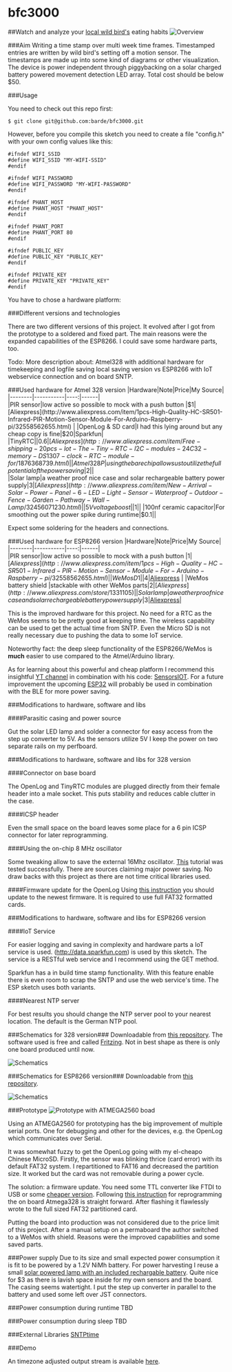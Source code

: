 # bfc3000
##Watch and analyze your [local wild bird's](https://upload.wikimedia.org/wikipedia/commons/8/86/Eurasian_blue_tit_Lancashire.jpg) eating habits
![Overview](https://github.com/barde/bfc3000/raw/master/overview.png)

###Aim 
Writing a time stamp over multi week time frames. Timestamped entries are written by wild bird's setting off a motion
sensor. The timestamps are made up into some kind of diagrams or other visualization.
The device is power independent through piggybacking on a solar charged battery powered movement detection LED array.
Total cost should be below $50.

###Usage

You need to check out this repo first:

```
$ git clone git@github.com:barde/bfc3000.git
```

However, before you compile this sketch you need to create a file 
"config.h" with your own config values like this: 

```
#ifndef WIFI_SSID
#define WIFI_SSID "MY-WIFI-SSID"
#endif

#ifndef WIFI_PASSWORD
#define WIFI_PASSWORD "MY-WIFI-PASSWORD"
#endif

#ifndef PHANT_HOST
#define PHANT_HOST "PHANT_HOST"
#endif

#ifndef PHANT_PORT
#define PHANT_PORT 80
#endif

#ifndef PUBLIC_KEY
#define PUBLIC_KEY "PUBLIC_KEY"
#endif

#ifndef PRIVATE_KEY
#define PRIVATE_KEY "PRIVATE_KEY"
#endif

```

You have to chose a hardware platform:


###Different versions and technologies

There are two different versions of this project. It evolved after I got from the prototype to a soldered and fixed
part. The main reasons were the expanded capabilities of the ESP8266. I could save some hardware parts, too.

Todo: More description about:
Atmel328 with additional hardware for timekeeping and logfile saving local saving version vs ESP8266 with IoT webservice
connection and on board SNTP.

###Used hardware for Atmel 328 version
|Hardware|Note|Price|My Source|
|--------|-----------|----:|------|                                                                                                                                                                                                                  
|PIR sensor|low active so possible to mock with a push button |$1|[Aliexpress](http://www.aliexpress.com/item/1pcs-High-Quality-HC-SR501-Infrared-PIR-Motion-Sensor-Module-For-Arduino-Raspberry-pi/32558562655.html) |
|OpenLog & SD card|I had this lying around but any cheap copy is fine|$20|Sparkfun|                                                                                                                                       
|TinyRTC||$0.6|[Aliexpress](http://www.aliexpress.com/item/Free-shipping-20pcs-lot-The-Tiny-RTC-I2C-modules-24C32-memory-DS1307-clock-RTC-module-for/1876368739.html)|
|Atmel 328P|using the bare chip allows us to utilize the full potential of the power saving|$2||                                                                                                                                                      
|Solar lamp|a weather proof nice case and solar rechargeable battery power supply|$3|[Aliexpress](http://www.aliexpress.com/item/New-Arrival-Solar-Power-Panel-6-LED-Light-Sensor-Waterproof-Outdoor-Fence-Garden-Pathway-Wall-Lamp/32456071230.html)|
|5V voltage boost||$1||
|100nf ceramic capacitor|For smoothing out the power spike during runtime|$0.1||                                                                                                                                                                     

Expect some soldering for the headers and connections.

###Used hardware for ESP8266 version
|Hardware|Note|Price|My Source|
|--------|-----------|----:|------|                                                                                                                                                                                                                  
|PIR sensor|low active so possible to mock with a push button |$1|[Aliexpress](http://www.aliexpress.com/item/1pcs-High-Quality-HC-SR501-Infrared-PIR-Motion-Sensor-Module-For-Arduino-Raspberry-pi/32558562655.html) |
|WeMos D1 ||$4|[Aliexpress](http://www.aliexpress.com/store/1331105) |
|WeMos battery shield |stackable with other WeMos parts|$2|[Aliexpress](http://www.aliexpress.com/store/1331105) |
|Solar lamp|a weather proof nice case and solar rechargeable battery power supply|$3|[Aliexpress](http://www.aliexpress.com/item/New-Arrival-Solar-Power-Panel-6-LED-Light-Sensor-Waterproof-Outdoor-Fence-Garden-Pathway-Wall-Lamp/32456071230.html)|

This is the improved hardware for this project. No need for a RTC as the WeMos seems to be pretty good at keeping time.
The wireless capability can be used to get the actual time from SNTP. Even the Micro SD is not really necessary due
to pushing the data to some IoT service.

Noteworthy fact: the deep sleep functionality of the ESP8266/WeMos is **much** easier to use compared to the
Atmel/Arduino library.

As for learning about this powerful and cheap platform I recommend this insightful [YT
channel](https://www.youtube.com/channel/UCu7_D0o48KbfhpEohoP7YSQ) in combination with his code:
[SensorsIOT](https://github.com/sensorsiot).
For a future improvement the upcoming [ESP32](https://espressif.com/en/products/hardware/esp32/overview) will 
probably be used in combination with the BLE for more power saving.

###Modifications to hardware, software and libs

####Parasitic casing and power source

Gut the solar LED lamp and solder a connector for easy access from the step up converter to 5V.
As the sensors utilize 5V I keep the power on two separate rails on my perfboard.

###Modifications to hardware, software and libs for 328 version

####Connector on base board

The OpenLog and TinyRTC modules are plugged directly from their female header into a male socket. This puts stability
and reduces cable clutter in the case.

####ICSP header

Even the small space on the board leaves some place for a 6 pin ICSP connector for later reprogramming.

####Using the on-chip 8 MHz oscillator

Some tweaking allow to save the external 16Mhz oscillator.
[This](https://www.arduino.cc/en/Tutorial/ArduinoToBreadboard) 
tutorial was tested successfully. There are sources claiming major power saving. No draw backs with this project as
there are not time critical libraries used.

####Firmware update for the OpenLog
Using [this instruction](https://learn.sparkfun.com/tutorials/openlog-hookup-guide) you should update to the newest
firmware. It is required to use full FAT32 formatted cards.

###Modifications to hardware, software and libs for ESP8266 version

####IoT Service

For easier logging and saving in complexity and hardware parts a IoT service is used. (http://data.sparkfun.com) is used
by this sketch. The service is a RESTful web service and I recommend using the GET method.

Sparkfun has a in build time stamp functionality. With this feature enable there is even room to scrap the SNTP and use
the web service's time. The ESP sketch uses both variants.

####Nearest NTP server

For best results you should change the NTP server pool to your nearest location. The default is the German NTP pool.

###Schematics for 328 version###
Downloadable from [this repository](bfc3000_atmega328.fzz). The software used is free and called [Fritzing](http://fritzing.org).
Not in best shape as there is only one board produced until now.

![Schematics](bfc3000_atmega328_bb.png)

###Schematics for ESP8266 version###
Downloadable from [this repository](bfc3000_wemos.fzz).

![Schematics](bfc3000_wemos_bb.png)

###Prototype
![Prototype with ATMEGA2560 boad](prototype.jpg)

Using an ATMEGA2560 for prototyping has the big improvement of multiple serial ports. One for debugging and other for
the devices, e.g. the OpenLog which communicates over Serial.

It was somewhat fuzzy to get the OpenLog going with my el-cheapo Chinese MicroSD. Firstly, the sensor was blinking
thrice (card error) with its default FAT32 system. I repartitioned to FAT16 and decreased the partition size. It worked
but the card was not removable during a power cycle.

The solution: a firmware update. You need some TTL converter like FTDI to USB or some 
[cheaper
version](http://www.aliexpress.com/item/Free-Shipping-1pcs-FT232RL-FTDI-USB-3-3V-5-5V-to-TTL-Serial-Adapter-Module/32481520135.htm).
Following [this instruction](https://learn.sparkfun.com/tutorials/openlog-hookup-guide) for reprogramming the on board Atmega328 is straight forward.
After flashing it flawlessly wrote to the full sized FAT32 partitioned card.

Putting the board into production was not considered due to the price limit of this project. After a manual setup on a
permaboard the author switched to a WeMos with shield. Reasons were the improved capabilities and some saved parts.

###Power supply
Due to its size and small expected power consumption it is fit to be powered by a 1.2V NiMh battery. For power
harvesting I reuse a small [solar powered lamp with an included rechargable
battery](http://www.aliexpress.com/item/New-Arrival-Solar-Power-Panel-6-LED-Light-Sensor-Waterproof-Outdoor-Fence-Garden-Pathway-Wall-Lamp/32456071230.html).
Quite nice for $3 as there is lavish space inside for my own sensors and the board. The casing seems
watertight. I put the step up converter in parallel to the battery and used some left over JST connectors.

###Power consumption during runtime
TBD

###Power consumption during sleep
TBD

###External Libraries
[SNTPtime](http://github.org/SensorsIot/SNTPtime)

###Demo

An timezone adjusted output stream is available
[here](https://data.sparkfun.com/output/jqyY35p6V6COWKOw8q8o?timezone=Europe/Berlin).
